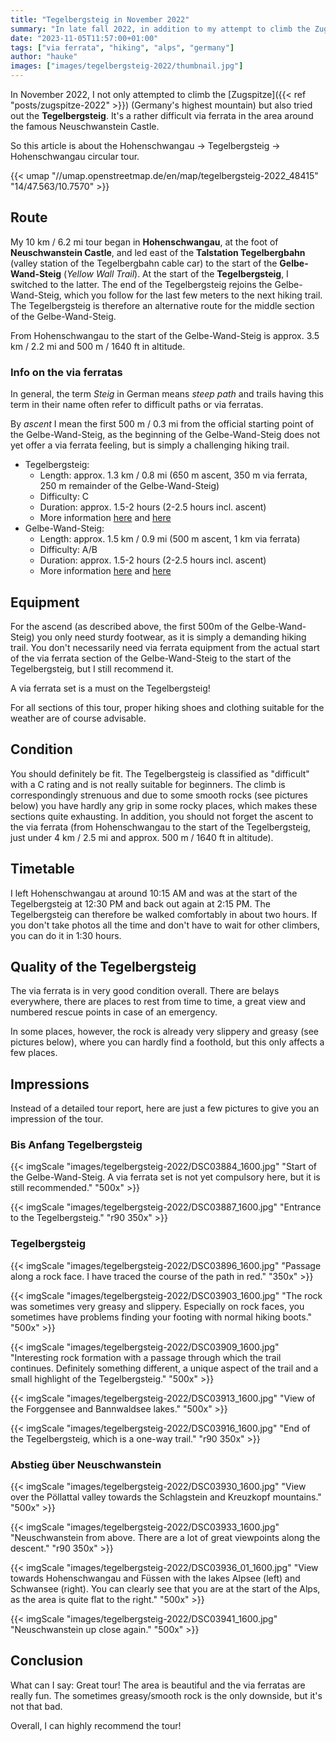 ```yaml
---
title: "Tegelbergsteig in November 2022"
summary: "In late fall 2022, in addition to my attempt to climb the Zugspitze, I tried out the Tegelbergsteig via ferrata near Neuschwanstein Castle. The Tegelbergsteig is challenging, but it's definitely worth it!"
date: "2023-11-05T11:57:00+01:00"
tags: ["via ferrata", "hiking", "alps", "germany"]
author: "hauke"
images: ["images/tegelbergsteig-2022/thumbnail.jpg"]
---
```


In November 2022, I not only attempted to climb the [Zugspitze]({{< ref "posts/zugspitze-2022" >}}) (Germany's highest mountain) but also tried out the **Tegelbergsteig**.
It's a rather difficult via ferrata in the area around the famous Neuschwanstein Castle.

So this article is about the Hohenschwangau → Tegelbergsteig → Hohenschwangau circular tour.

{{< umap "//umap.openstreetmap.de/en/map/tegelbergsteig-2022_48415" "14/47.563/10.7570" >}}

## Route

My 10 km / 6.2 mi tour began in **Hohenschwangau**, at the foot of **Neuschwanstein Castle**, and led east of the **Talstation Tegelbergbahn** (valley station of the Tegelbergbahn cable car) to the start of the **Gelbe-Wand-Steig** (*Yellow Wall Trail*).
At the start of the **Tegelbergsteig**, I switched to the latter.
The end of the Tegelbergsteig rejoins the Gelbe-Wand-Steig, which you follow for the last few meters to the next hiking trail.
The Tegelbergsteig is therefore an alternative route for the middle section of the Gelbe-Wand-Steig.

From Hohenschwangau to the start of the Gelbe-Wand-Steig is approx. 3.5 km / 2.2 mi and 500 m / 1640 ft in altitude.

### Info on the via ferratas

In general, the term *Steig* in German means *steep path* and trails having this term in their name often refer to difficult paths or via ferratas.

By *ascent* I mean the first 500 m / 0.3 mi from the official starting point of the Gelbe-Wand-Steig, as the beginning of the Gelbe-Wand-Steig does not yet offer a via ferrata feeling, but is simply a challenging hiking trail.

* Tegelbergsteig:
	* Length: approx. 1.3 km / 0.8 mi (650 m ascent, 350 m via ferrata, 250 m remainder of the Gelbe-Wand-Steig)
	* Difficulty: C
	* Duration: approx. 1.5-2 hours (2-2.5 hours incl. ascent)
	* More information [here](https://www.via-ferrata.de/klettersteige/topo/klettersteig-tegelberg-tegelbergsteig) and [here](https://www.bergsteigen.com/touren/klettersteig/tegelbergsteig-klettersteig-tegelberg/)
* Gelbe-Wand-Steig:  
	* Length: approx. 1.5 km / 0.9 mi (500 m ascent, 1 km via ferrata)
	* Difficulty: A/B
	* Duration: approx. 1.5-2 hours (2-2.5 hours incl. ascent)
	* More information [here](https://www.via-ferrata.de/klettersteige/topo/klettersteig-gelbe-wand) and [here](https://www.bergsteigen.com/touren/klettersteig/gelbe-wand-steig-klettersteig/)

## Equipment

For the ascend (as described above, the first 500m of the Gelbe-Wand-Steig) you only need sturdy footwear, as it is simply a demanding hiking trail.
You don't necessarily need via ferrata equipment from the actual start of the via ferrata section of the Gelbe-Wand-Steig to the start of the Tegelbergsteig, but I still recommend it.

A via ferrata set is a must on the Tegelbergsteig!

For all sections of this tour, proper hiking shoes and clothing suitable for the weather are of course advisable.

## Condition

You should definitely be fit.
The Tegelbergsteig is classified as "difficult" with a C rating and is not really suitable for beginners.
The climb is correspondingly strenuous and due to some smooth rocks (see pictures below) you have hardly any grip in some rocky places, which makes these sections quite exhausting.
In addition, you should not forget the ascent to the via ferrata (from Hohenschwangau to the start of the Tegelbergsteig, just under 4 km / 2.5 mi and approx. 500 m / 1640 ft in altitude).

## Timetable

I left Hohenschwangau at around 10:15 AM and was at the start of the Tegelbergsteig at 12:30 PM and back out again at 2:15 PM.
The Tegelbergsteig can therefore be walked comfortably in about two hours.
If you don't take photos all the time and don't have to wait for other climbers, you can do it in 1:30 hours.

## Quality of the Tegelbergsteig

The via ferrata is in very good condition overall.
There are belays everywhere, there are places to rest from time to time, a great view and numbered rescue points in case of an emergency.

In some places, however, the rock is already very slippery and greasy (see pictures below), where you can hardly find a foothold, but this only affects a few places.

## Impressions

Instead of a detailed tour report, here are just a few pictures to give you an impression of the tour.

### Bis Anfang Tegelbergsteig

{{< imgScale "images/tegelbergsteig-2022/DSC03884_1600.jpg" "Start of the Gelbe-Wand-Steig. A via ferrata set is not yet compulsory here, but it is still recommended." "500x" >}}

{{< imgScale "images/tegelbergsteig-2022/DSC03887_1600.jpg" "Entrance to the Tegelbergsteig." "r90 350x" >}}

### Tegelbergsteig

{{< imgScale "images/tegelbergsteig-2022/DSC03896_1600.jpg" "Passage along a rock face. I have traced the course of the path in red." "350x" >}}

{{< imgScale "images/tegelbergsteig-2022/DSC03903_1600.jpg" "The rock was sometimes very greasy and slippery. Especially on rock faces, you sometimes have problems finding your footing with normal hiking boots." "500x" >}}

{{< imgScale "images/tegelbergsteig-2022/DSC03909_1600.jpg" "Interesting rock formation with a passage through which the trail continues. Definitely something different, a unique aspect of the trail and a small highlight of the Tegelbergsteig." "500x" >}}

{{< imgScale "images/tegelbergsteig-2022/DSC03913_1600.jpg" "View of the Forggensee and Bannwaldsee lakes." "500x" >}}

{{< imgScale "images/tegelbergsteig-2022/DSC03916_1600.jpg" "End of the Tegelbergsteig, which is a one-way trail." "r90 350x" >}}

### Abstieg über Neuschwanstein

{{< imgScale "images/tegelbergsteig-2022/DSC03930_1600.jpg" "View over the Pöllattal valley towards the Schlagstein and Kreuzkopf mountains." "500x" >}}

{{< imgScale "images/tegelbergsteig-2022/DSC03933_1600.jpg" "Neuschwanstein from above. There are a lot of great viewpoints along the descent." "r90 350x" >}}

{{< imgScale "images/tegelbergsteig-2022/DSC03936_01_1600.jpg" "View towards Hohenschwangau and Füssen with the lakes Alpsee (left) and Schwansee (right). You can clearly see that you are at the start of the Alps, as the area is quite flat to the right." "500x" >}}

{{< imgScale "images/tegelbergsteig-2022/DSC03941_1600.jpg" "Neuschwanstein up close again." "500x" >}}

## Conclusion

What can I say: Great tour!
The area is beautiful and the via ferratas are really fun.
The sometimes greasy/smooth rock is the only downside, but it's not that bad.

Overall, I can highly recommend the tour!